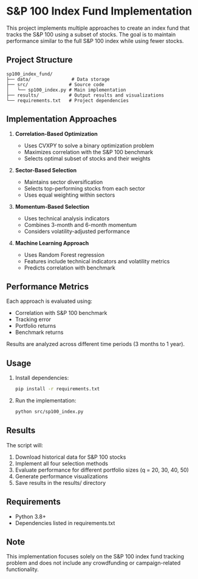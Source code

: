 # S&P 100 Index Fund Implementation

This project implements multiple approaches to create an index fund that tracks the S&P 100 using a subset of stocks. The goal is to maintain performance similar to the full S&P 100 index while using fewer stocks.

## Project Structure

```
sp100_index_fund/
├── data/               # Data storage
├── src/               # Source code
│   └── sp100_index.py # Main implementation
├── results/           # Output results and visualizations
└── requirements.txt   # Project dependencies
```

## Implementation Approaches

1. **Correlation-Based Optimization**
   - Uses CVXPY to solve a binary optimization problem
   - Maximizes correlation with the S&P 100 benchmark
   - Selects optimal subset of stocks and their weights

2. **Sector-Based Selection**
   - Maintains sector diversification
   - Selects top-performing stocks from each sector
   - Uses equal weighting within sectors

3. **Momentum-Based Selection**
   - Uses technical analysis indicators
   - Combines 3-month and 6-month momentum
   - Considers volatility-adjusted performance

4. **Machine Learning Approach**
   - Uses Random Forest regression
   - Features include technical indicators and volatility metrics
   - Predicts correlation with benchmark

## Performance Metrics

Each approach is evaluated using:
- Correlation with S&P 100 benchmark
- Tracking error
- Portfolio returns
- Benchmark returns

Results are analyzed across different time periods (3 months to 1 year).

## Usage

1. Install dependencies:
   ```bash
   pip install -r requirements.txt
   ```

2. Run the implementation:
   ```bash
   python src/sp100_index.py
   ```

## Results

The script will:
1. Download historical data for S&P 100 stocks
2. Implement all four selection methods
3. Evaluate performance for different portfolio sizes (q = 20, 30, 40, 50)
4. Generate performance visualizations
5. Save results in the results/ directory

## Requirements

- Python 3.8+
- Dependencies listed in requirements.txt

## Note

This implementation focuses solely on the S&P 100 index fund tracking problem and does not include any crowdfunding or campaign-related functionality. 